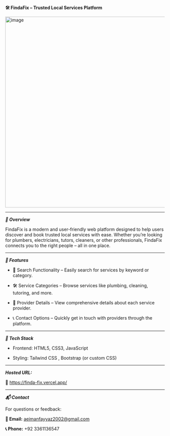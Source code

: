 **🛠️ FindaFix – Trusted Local Services Platform**

<img width="1347" height="601" alt="image" src="https://github.com/user-attachments/assets/b4b78490-dc97-42d3-a9c9-15b9b52a6c21" />


<hr>


***📖 Overview***


FindaFix is a modern and user-friendly web platform designed to help users discover and book trusted local services with ease. Whether you’re looking for plumbers, electricians, tutors, cleaners, or other professionals, FindaFix connects you to the right people – all in one place.


<hr>

***🚀 Features***


- 🔎 Search Functionality – Easily search for services by keyword or category.

- 🛠️ Service Categories – Browse services like plumbing, cleaning, tutoring, and more.

- 📍 Provider Details – View comprehensive details about each service provider.

- 📞 Contact Options – Quickly get in touch with providers through the platform.

<hr>


***🧰 Tech Stack***

- Frontend: HTML5, CSS3, JavaScript

- Styling: Tailwind CSS , Bootstrap (or custom CSS)


<hr>


***Hosted URL:***

🔗 https://finda-fix.vercel.app/


<hr>


***📬 Contact***

For questions or feedback:

**📧 Email:** aeimanfayyaz2002@gmail.com

**📞 Phone:** +92 3361136547
